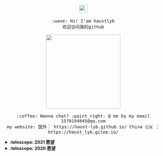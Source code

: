 <p align="center">
  <img src="https://user-images.githubusercontent.com/5679180/79618120-0daffb80-80be-11ea-819e-d2b0fa904d07.gif" width="27px">
  <br><br>
  <samp>
    :wave: Hi! I'am haustlyb
    <br>欢迎访问我的github
    <br>
    <br>
    <img src="https://i.imgur.com/kdKhgx6.gif" width="240px" align="center">
    <br>
    <br>
    :coffee: Wanna chat? :point_right: @ me by my email 1570194845@qq.com
    <br>
    my website: 国外： https://haust-lyb.github.io/ China 🇨🇳 ： https://haust_lyb.gitee.io/
  </samp>
</p>

<details>
  <summary><b>:telescope: 2021 愿望</b></summary>
  身体健康，家人平安，世界和平 😬
</details>

<details>
  <summary><b>:telescope: 2020 愿望</b></summary>
  2020 疫情影响之下的世界，最大的希望就是人类能走出新冠阴霾，重拾自有开放的光明 💡
</details>
